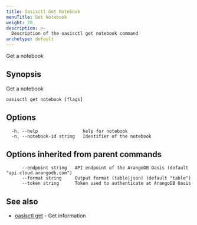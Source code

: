 ```yaml
---
title: Oasisctl Get Notebook
menuTitle: Get Notebook
weight: 70
description: >-
  Description of the oasisctl get notebook command
archetype: default
---
```

Get a notebook

## Synopsis

Get a notebook

```
oasisctl get notebook [flags]
```

## Options

```
  -h, --help                 help for notebook
  -n, --notebook-id string   Identifier of the notebook
```

## Options inherited from parent commands

```
      --endpoint string   API endpoint of the ArangoDB Oasis (default "api.cloud.arangodb.com")
      --format string     Output format (table|json) (default "table")
      --token string      Token used to authenticate at ArangoDB Oasis
```

## See also

* [oasisctl get](_index.md)	 - Get information

